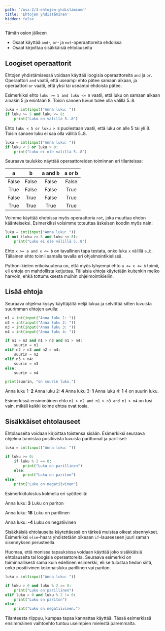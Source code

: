 ```yaml
---
path: '/osa-2/3-ehtojen-yhdistäminen'
title: 'Ehtojen yhdistäminen'
hidden: false
---
```


<text-box variant='learningObjectives' name='Oppimistavoitteet'>

Tämän osion jälkeen

- Osaat käyttää `and`-, `or`- ja `not`-operaattoreita ehdoissa
- Osaat kirjoittaa sisäkkäisiä ehtolauseita

</text-box>

## Loogiset operaattorit

Ehtojen yhdistämisessä voidaan käyttää loogisia operaattoreita `and` ja `or`.
Operaattori `and` vaatii, että useampi ehto pätee samaan aikaan,
ja operaattori `or` vaatii, että yksi tai useampi ehdoista pätee.

Esimerkiksi ehto `luku >= 5 and luku <= 8` vaatii,
että luku on samaan aikaan ainakin 5 ja enintään 8.
Toisin sanoen luvun tulee olla välillä 5..8.

```python
luku = int(input("Anna luku: "))
if luku >= 5 and luku <= 8:
    print("Luku on välillä 5..8")
```

Ehto `luku < 5 or luku > 8` puolestaan vaatii,
että luku on alle 5 tai yli 8.
Toisin sanoen luku ei saa olla välillä 5..8.

```python
luku = int(input("Anna luku: "))
if luku < 5 or luku > 8:
    print("Luku ei ole välillä 5..8")
```

Seuraava taulukko näyttää operaattoreiden toiminnan eri tilanteissa:

a   | b   | a and b | a or b |
:--:|:---:|:-------:|:------:|
False | False | False | False |
True | False | False | True |
False | True | False | True |
True | True | True | True |

Voimme käyttää ehdoissa myös operaattoria `not`, joka muuttaa ehdon
käänteiseksi. Esimerkiksi voisimme toteuttaa äskeisen koodin myös näin:

```python
luku = int(input("Anna luku: "))
if not (luku >= 5 and luku <= 8):
    print("Luku ei ole välillä 5..8")
```

<text-box variant='hint' name='Ehtojen ketjuttaminen'>

Ehto `x >= a and x <= b` on tavallinen tapa testata,
onko luku `x` välillä `a`..`b`.
Tällainen ehto toimii samalla tavalla eri ohjelmointikielissä.

Python-kielen erikoisuutena on, että myös lyhyempi ehto
`a <= x <= b` toimii, eli ehtoja on mahdollista ketjuttaa.
Tällaisia ehtoja käytetään kuitenkin melko harvoin,
ehkä tottumuksesta muihin ohjelmointikieliin.

</text-box>

## Lisää ehtoja

Seuraava ohjelma kysyy käyttäjältä neljä lukua ja selvittää sitten
luvuista suurimman ehtojen avulla:

```python
n1 = int(input("Anna luku 1: "))
n2 = int(input("Anna luku 2: "))
n3 = int(input("Anna luku 3: "))
n4 = int(input("Anna luku 4: "))

if n1 > n2 and n1 > n3 and n1 > n4:
    suurin = n1
elif n2 > n3 and n2 > n4:
    suurin = n2
elif n3 > n4:
    suurin = n3
else:
    suurin = n4

print(suurin, "on suurin luku.")
```

<sample-output>

Anna luku 1: **2**
Anna luku 2: **4**
Anna luku 3: **1**
Anna luku 4: **1**
4 on suurin luku.

</sample-output>

Esimerkissä ensimmäinen ehto `n1 > n2 and n1 > n3 and n1 > n4` on tosi vain, mikäli kaikki kolme ehtoa ovat tosia.

## Sisäkkäiset ehtolauseet

Ehtolauseita voidaan kirjoittaa toistensa sisään. Esimerkiksi seuraava ohjelma tunnistaa positiivista luvuista parittomat ja parilliset:

```python
luku = int(input("Anna luku: "))

if luku >= 0:
    if luku % 2 == 0:
        print("Luku on parillinen")
    else:
        print("Luku on pariton")
else:
    print("Luku on negatiivinen")
```

Esimerkkitulostus kolmella eri syötteellä:

<sample-output>

Anna luku: **3**
Luku on pariton

Anna luku: **18**
Luku on parillinen

Anna luku: **-4**
Luku on negatiivinen

</sample-output>

Sisäkkäisiä ehtolauseita käytettäessä on tärkeä muistaa oikeat sisennykset. Esimerkiksi `else`-haara yhdistetään oikeaan `if`-lauseeseen juuri saman sisennyksen perusteella.

Huomaa, että monissa tapauksissa voidaan käyttää joko sisäkkäisiä ehtolauseita tai loogisia operaattoreita. Seuraava esimerkki on toiminnallisesti sama kuin edellinen esimerkki, eli se tulostaa tiedon siitä, onko positiivinen kokonaisluku parillinen vai pariton.

```python
luku = int(input("Anna luku: "))

if luku > 0 and luku % 2 == 0:
    print("Luku on parillinen")
elif luku > 0 and luku % 2 != 0:
    print("Luku on pariton")
else:
    print("Luku on negatiivinen.")
```

Tilanteesta riippuu, kumpaa tapaa kannattaa käyttää. Tässä esimerkissä ensimmäinen vaihtoehto tuntuu useimpien mielestä paremmalta.
